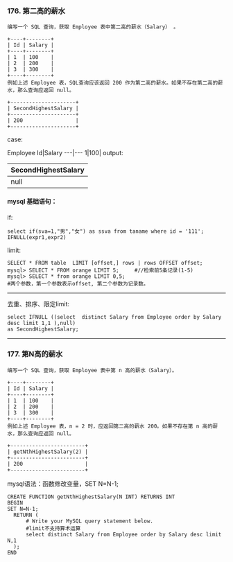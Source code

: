 ### 176. 第二高的薪水

```
编写一个 SQL 查询，获取 Employee 表中第二高的薪水（Salary） 。

+----+--------+
| Id | Salary |
+----+--------+
| 1  | 100    |
| 2  | 200    |
| 3  | 300    |
+----+--------+
例如上述 Employee 表，SQL查询应该返回 200 作为第二高的薪水。如果不存在第二高的薪水，那么查询应返回 null。

+---------------------+
| SecondHighestSalary |
+---------------------+
| 200                 |
+---------------------+

```



case:

Employee
Id|Salary 
---|---
1|100|
output:

|SecondHighestSalary
|:-|
|null|



#### mysql 基础语句：

if: 
```myal
select if(sva=1,"男","女") as ssva from taname where id = '111';
IFNULL(expr1,expr2)
```
limit:
```myl
SELECT * FROM table  LIMIT [offset,] rows | rows OFFSET offset;
mysql> SELECT * FROM orange LIMIT 5;     #//检索前5条记录(1-5)
mysql> SELECT * from orange LIMIT 0,5;  
#两个参数，第一个参数表示offset, 第二个参数为记录数。
```
---

去重、排序、限定limit:
```mysql
select IFNULL ((select  distinct Salary from Employee order by Salary desc limit 1,1 ),null)
as SecondHighestSalary;
```


---

### 177. 第N高的薪水


```
编写一个 SQL 查询，获取 Employee 表中第 n 高的薪水（Salary）。

+----+--------+
| Id | Salary |
+----+--------+
| 1  | 100    |
| 2  | 200    |
| 3  | 300    |
+----+--------+
例如上述 Employee 表，n = 2 时，应返回第二高的薪水 200。如果不存在第 n 高的薪水，那么查询应返回 null。

+------------------------+
| getNthHighestSalary(2) |
+------------------------+
| 200                    |
+------------------------+

```


mysql语法：函数修改变量，SET N=N-1;

```mysql
CREATE FUNCTION getNthHighestSalary(N INT) RETURNS INT
BEGIN
SET N=N-1;
  RETURN (
      # Write your MySQL query statement below.
      #limit不支持算术运算
      select distinct Salary from Employee order by Salary desc limit N,1
  );
END
```